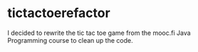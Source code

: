 # tictactoerefactor

I decided to rewrite the tic tac toe game from the mooc.fi Java Programming course to clean up the code.
